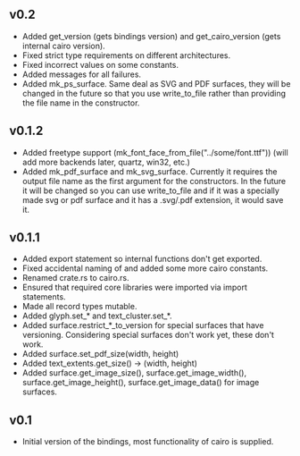 ## v0.2

* Added get_version (gets bindings version) and get_cairo_version (gets internal cairo version).
* Fixed strict type requirements on different architectures.
* Fixed incorrect values on some constants.
* Added messages for all failures.
* Added mk_ps_surface. Same deal as SVG and PDF surfaces, they will be changed in the future so that you use write_to_file rather than providing the file name in the constructor.

## v0.1.2

* Added freetype support (mk_font_face_from_file("../some/font.ttf")) (will add more backends later, quartz, win32, etc.)
* Added mk_pdf_surface and mk_svg_surface. Currently it requires the output file name as the first argument for the constructors. In the future it will be changed so you can use write_to_file and if it was a specially made svg or pdf surface and it has a .svg/.pdf extension, it would save it.

## v0.1.1

* Added export statement so internal functions don't get exported.
* Fixed accidental naming of and added some more cairo constants.
* Renamed crate.rs to cairo.rs.
* Ensured that required core libraries were imported via import statements.
* Made all record types mutable.
* Added glyph.set_\* and text_cluster.set_\*.
* Added surface.restrict_\*_to_version for special surfaces that have versioning. Considering special surfaces don't work yet, these don't work.
* Added surface.set_pdf_size(width, height)
* Added text_extents.get_size() -> (width, height)
* Added surface.get_image_size(), surface.get_image_width(), surface.get_image_height(), surface.get_image_data() for image surfaces.

## v0.1

* Initial version of the bindings, most functionality of cairo is supplied.

